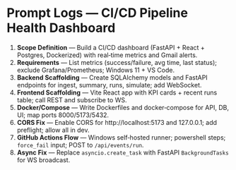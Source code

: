 # Prompt Logs — CI/CD Pipeline Health Dashboard

1. **Scope Definition** — Build a CI/CD dashboard (FastAPI + React + Postgres, Dockerized) with real‑time metrics and Gmail alerts.
2. **Requirements** — List metrics (success/failure, avg time, last status); exclude Grafana/Prometheus; Windows 11 + VS Code.
3. **Backend Scaffolding** — Create SQLAlchemy models and FastAPI endpoints for ingest, summary, runs, simulate; add WebSocket.
4. **Frontend Scaffolding** — Vite React app with KPI cards + recent runs table; call REST and subscribe to WS.
5. **Docker/Compose** — Write Dockerfiles and docker‑compose for API, DB, UI; map ports 8000/5173/5432.
6. **CORS Fix** — Enable CORS for http://localhost:5173 and 127.0.0.1; add preflight; allow all in dev.
7. **GitHub Actions Flow** — Windows self‑hosted runner; powershell steps; `force_fail` input; POST to `/api/events/run`.
8. **Async Fix** — Replace `asyncio.create_task` with FastAPI `BackgroundTasks` for WS broadcast.
